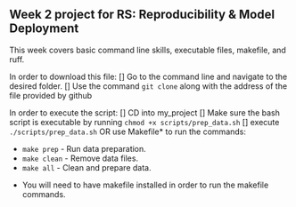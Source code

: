 ## Week 2 project for RS: Reproducibility & Model Deployment

This week covers basic command line skills, executable files, makefile, and ruff.

In order to download this file:
[] Go to the command line and navigate to the desired folder.
[] Use the command `git clone` along with the address of the file provided by github

In order to execute the script:
[] CD into my_project
[] Make sure the bash script is executable by running `chmod +x scripts/prep_data.sh`
[] execute `./scripts/prep_data.sh` OR use Makefile* to run the commands:
- `make prep` - Run data preparation.
- `make clean` - Remove data files.
- `make all` - Clean and prepare data.

* You will need to have makefile installed in order to run the makefile commands.

